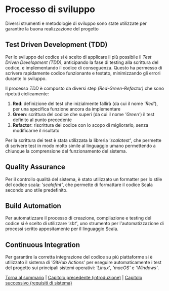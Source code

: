 # Processo di sviluppo

Diversi strumenti e metodologie di sviluppo sono state utilizzate per garantire la buona realizzazione del progetto

## Test Driven Development (TDD)
Per lo sviluppo del codice si è scelto di applicare il più possibile il _Test Driven Development (TDD)_, anticipando
la fase di testing alla scrittura del codice, e implementando il codice di conseguenza.
Questo ha permesso di scrivere rapidamente codice funzionante e testato, minimizzando gli errori durante lo sviluppo.

Il processo _TDD_ è composto da diversi step _(Red-Green-Refactor)_ che sono ripetuti ciclicamente:
1. **Red**: definizione del test che inizialmente fallirà (da cui il nome _'Red'_), per una specifica funzione ancora da implementare
2. **Green**: scrittura del codice che superi (da cui il nome _'Green'_) il test definito al punto precedente
3. **Refactor**: riscrittura del codice con lo scopo di migliorarlo, senza modificarne il risultato

Per la scrittura dei test è stata utilizzata la libreria _'scalatest'_, che permette di scrivere test in modo molto
simile al linguaggio umano permettendo a chiunque la comprensione del funzionamento del sistema.

## Quality Assurance
Per il controllo qualità del sistema, è stato utilizzato un formatter per lo stile del codice scala:  '_scalafmt'_, che 
permette di formattare il codice Scala secondo uno stile predefinito.

## Build Automation
Per automatizzare il processo di creazione, compilazione e testing del codice si è scelto di utilizzare _'sbt'_, uno 
strumento per l'automatizzazione di processi scritto appositamente per il linguaggio Scala.

## Continuous Integration
Per garantire la corretta integrazione del codice su più piattaforme si è utilizzato il sistema di _'GitHub Actions'_ 
per eseguire automaticamente i test del progetto sui principali sistemi operativi: _'Linux'_, _'macOS'_ e _'Windows'_.

[Torna al sommario](../index.md) |
[Capitolo precedente (introduzione)](../1-introduction/index.md) |
[Capitolo successivo (requisiti di sistema)](../3-system-requirements/index.md)